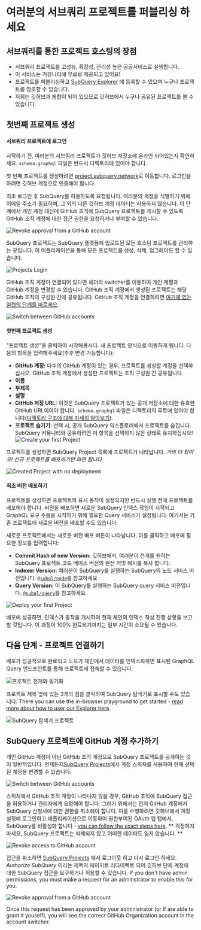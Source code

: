 # 여러분의 서브쿼리 프로젝트를 퍼블리싱 하세요

## 서브쿼리를 통한 프로젝트 호스팅의 장점
- 서브쿼리 프로젝트를 고성능, 확장성, 관리성 높은 공공서비스로 실행합니다.
- 이 서비스는 커뮤니티에 무료로 제공되고 있어요!
- 프로젝트를 퍼블리싱하고 [SubQuery Explorer](https://explorer.subquery.network) 에 등록할 수 있으며 누구나 프로젝트를 참조할 수 있습니다.
- 저희는 깃허브과 통합이 되어 있으므로 깃허브에서 누구나 공유된 프로젝트를 볼 수 있습니다.

## 첫번째 프로젝트 생성

#### 서브쿼리 프로젝트에 로그인

시작하기 전, 여러분의 서브쿼리 프로젝트가 깃허브 저장소에 온라인 되어있는지 확인하세요. `schema.graphql` 파일은 반드시 디렉토리에 있어야 합니다.

첫 번째 프로젝트를 생성하려면 [project.subquery.network](https://project.subquery.network)로 이동합니다. 로그인을 하려면 깃허브 계정으로 인증해야 합니다.

최초 로그인 후 SubQuery를 허용하도록 요청됩니다. 여러분의 계정을 식별하기 위해 이메일 주소가 필요하며, 그 외의 다른 깃허브 계정 데이터는 사용하지 않습니다. 이 단계에서 개인 계정 대신에 GitHub 조직에 SubQuery 프로젝트를 게시할 수 있도록 GitHub 조직 계정에 대한 접근 권한을 요청하거나 부여할 수 있습니다.

![Revoke approval from a GitHub account](/assets/img/project_auth_request.png)

SubQuery 프로젝트는 SubQuery 플랫폼에 업로드된 모든 호스팅 프로젝트를 관리하는 곳입니다. 이 어플리케이션을 통해 모든 프로젝트를 생성, 삭제, 업그레이드 할 수 있습니다.

![Projects Login](/assets/img/projects-dashboard.png)

GitHub 조직 계정이 연결되어 있다면 헤더의 switcher를 이용하여 개인 계쩡과 GitHub 계정을 변경할 수 있습니다. GitHub 조직 계정에서 생성된 프로젝트는 해당 GitHub 조직의 구성원 간에 공유됩니다. GitHub 조직 계정을 연결하려면 [여기에 있는 일련의 단계를 따르세요](#add-github-organization-account-to-subquery-projects).

![Switch between GitHub accounts](/assets/img/projects-account-switcher.png)

#### 첫번째 프로젝트 생성

"프로젝트 생성"을 클릭하여 시작해봅시다. 새 프로젝트 양식으로 이동하게 됩니다. 다음의 항목을 입력해주세요(추후 변경 가능합니다):
- **GitHub 계정:** 다수의 GitHub 계정이 있는 경우, 프로젝트를 생성할 계정을 선택하십시오. GitHub 조직 계정에서 생성한 프로젝트는 조직 구성원 간 공유됩니다.
- **이름**
- **부제목**
- **설명**
- **GitHub 저장 URL:** 이것은 SubQuery 프로젝트가 있는 공개 저장소에 대한 유효한 GitHub URL이어야 합니다. `schema.graphql` 파일은 디렉토리의 루트에 있어야 합니다([디렉토리 구조에 대해 자세히 알아보기](../create/introduction.md#directory-structure)).
- **프로젝트 숨기기:** 선택 시, 공개 SubQuery 익스플로러에서 프로젝트를 숨깁니다. SubQuery 커뮤니티와 공유하려면 이 항목을 선택하지 않은 상태로 유지하십시오! ![Create your first Project](/assets/img/projects-create.png)

프로젝트를 생성하면 SubQuery Project 목록에 프로젝트가 나타납니다. *거의 다 왔어요! 신규 프로젝트를 배포하기만 하면 됩니다.*

![Created Project with no deployment](/assets/img/projects-no-deployment.png)

#### 최초 버전 배포하기

프로젝트를 생성하면 프로젝트의 표시 동작이 설정되지만 반드시 실행 전에 프로젝트를 배포해야 합니다. 버전을 배포하면 새로운 SubQuery 인덱스 작업이 시작되고 GraphQL 요구 수용을 시작하기 위해 필요한 Query 서비스가 설정됩니다. 여기서는 기존 프로젝트에 새로운 버전을 배포할 수도 있습니다.

새로운 프로젝트에서는 새로운 버전 배포 버튼이 나타납니다. 이를 클릭하고 배포에 필요한 정보를 입력합니다:
- **Commit Hash of new Version:** 깃허브에서, 여러분이 전개를 원하는 SubQuery 프로젝트 코드 베이스 버전의 완전 커밋 해시를 복사 합니다.
- **Indexer Version:** 여러분이 SubQuery를 실행하는 SubQuery의 노드 서비스 버전입니다. [`@subql/node`](https://www.npmjs.com/package/@subql/node)를 참고하세요
- **Query Version:** 이 SubQuery를 실행하는 SubQuery query 서비스 버전입니다. [`@subql/query`](https://www.npmjs.com/package/@subql/query)를 참고하세요

![Deploy your first Project](https://static.subquery.network/media/projects/projects-first-deployment.png)

배포에 성공하면, 인덱스가 동작을 개시하여 현재 체인의 인덱스 작성 진행 상황을 보고할 것입니다. 이 과정이 100% 완료되기까지는 일부 시간이 소요될 수 있습니다.

## 다음 단계 - 프로젝트 연결하기
배포가 성공적으로 완료되고 노드가 체인에서 데이터를 인덱스화하면 표시된 GraphQL Query 엔드포인트를 통해 프로젝트에 접속할 수 있습니다.

![프로젝트 전개와 동기화](/assets/img/projects-deploy-sync.png)

프로젝트 제목 옆에 있는 3개의 점을 클릭하여 SubQuery 탐색기로 표시할 수도 있습니다. There you can use the in-browser playground to get started - [read more about how to user our Explorer here](../query/query.md).

![SubQuery 탐색기 프로젝트](/assets/img/projects-explorer.png)

## SubQuery 프로젝트에 GitHub 계정 추가하기

개인 GitHub 계정이 아닌 GitHub 조직 계정으로 SubQuery 프로젝트를 공개하는 것이 일반적입니다. 언제든지[SubQuery Projects](https://project.subquery.network)에서 계정 스위처를 사용하여 현재 선택된 계정을 변경할 수 있습니다.

![Switch between GitHub accounts](/assets/img/projects-account-switcher.png)

스위처에서 GitHub 조직 계정이 나타나지 않을 경우, GitHub 조직에 SubQuery 접근을 허용하거나 관리자에게 요청해야 합니다. 그러기 위해서는 먼저 GitHub 계정에서 SubQuery 신청서에 대한 권한을 취소해야 합니다. 이를 수행하려면 깃허브에서 계정 설정에 로그인하고 애플리케이션으로 이동하여 권한부여된 OAuth 앱 탭에서, SubQuery를 비활성화 합니다 - [you can follow the exact steps here](https://docs.github.com/en/github/authenticating-to-github/keeping-your-account-and-data-secure/reviewing-your-authorized-applications-oauth). ** 걱정하지 마세요, SubQuery 프로젝트는 삭제되지 않고 어떠한 데이터도 잃지 않습니다. **

![Revoke access to GitHub account](/assets/img/project_auth_revoke.png)

접근을 취소하면 [SubQuery Projects](https://project.subquery.network) 에서 로그아웃 하고 다시 로그인 하세요. *Authorize SubQuery* 이라는 제목의 페이지로 리다이렉트 되어 깃허브 단체 계정에 대한 SubQuery 접근을 요구하거나 허용할 수 있습니다. If you don't have admin permissions, you must make a request for an adminstrator to enable this for you.

![Revoke approval from a GitHub account](/assets/img/project_auth_request.png)

Once this request has been approved by your administrator (or if are able to grant it youself), you will see the correct GitHub Organization account in the account switcher.
